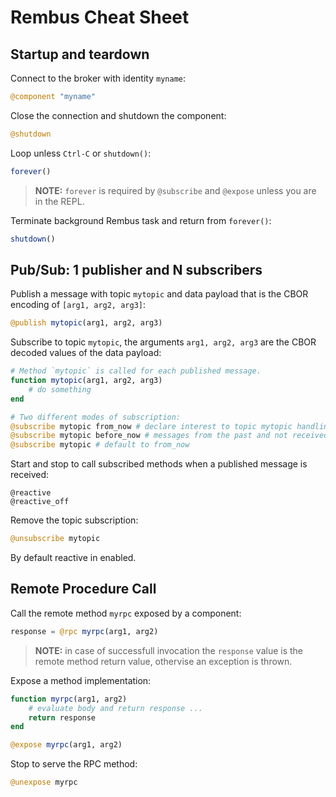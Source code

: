 # Rembus Cheat Sheet

## Startup and teardown

Connect to the broker with identity `myname`:

```julia
@component "myname"
```

Close the connection and shutdown the component:

```julia
@shutdown
```

Loop unless `Ctrl-C` or `shutdown()`:

```julia
forever()
```

> **NOTE:** `forever` is required by `@subscribe` and `@expose` unless you are in the REPL.

Terminate background Rembus task and return from `forever()`:

```julia
shutdown()
```

## Pub/Sub: 1 publisher and N subscribers  

Publish a message with topic `mytopic` and data payload that is the CBOR encoding
of `[arg1, arg2, arg3]`:

```julia
@publish mytopic(arg1, arg2, arg3)
```

Subscribe to topic `mytopic`, the arguments `arg1, arg2, arg3` are the CBOR decoded
values of the data payload:

```julia
# Method `mytopic` is called for each published message.
function mytopic(arg1, arg2, arg3)
    # do something
end

# Two different modes of subscription:
@subscribe mytopic from_now # declare interest to topic mytopic handling newer messages 
@subscribe mytopic before_now # messages from the past and not received because offline
@subscribe mytopic # default to from_now  
```

Start and stop to call subscribed methods when a published message is received:

```reactive
@reactive
@reactive_off
```

Remove the topic subscription:

```julia
@unsubscribe mytopic
```

By default reactive in enabled.

## Remote Procedure Call

Call the remote method `myrpc` exposed by a component:

```julia
response = @rpc myrpc(arg1, arg2)
```

> **NOTE:** in case of successfull invocation the `response` value is the remote method return value, othervise an exception is thrown.

Expose a method implementation:

```julia
function myrpc(arg1, arg2)
    # evaluate body and return response ...
    return response
end

@expose myrpc(arg1, arg2)
```

Stop to serve the RPC method:

```julia
@unexpose myrpc
```


